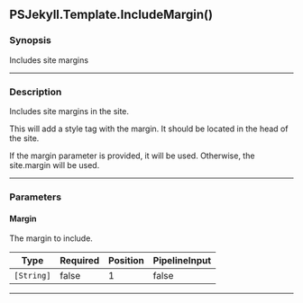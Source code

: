 PSJekyll.Template.IncludeMargin()
---------------------------------

### Synopsis
Includes site margins

---

### Description

Includes site margins in the site.

This will add a style tag with the margin.  It should be located in the head of the site.

If the margin parameter is provided, it will be used.  Otherwise, the site.margin will be used.

---

### Parameters
#### **Margin**
The margin to include.

|Type      |Required|Position|PipelineInput|
|----------|--------|--------|-------------|
|`[String]`|false   |1       |false        |

---
